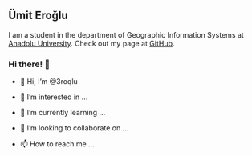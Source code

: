 ## Ümit Eroğlu

I am a student in the department of Geographic Information Systems at [Anadolu University](https://www.anadolu.edu.tr/). Check out my page at [GitHub](https://3roqlu.github.io/3roqlusite/). 
### Hi there! 👋

- 👋 Hi, I’m @3roqlu

- 👀 I’m interested in ...

- 🌱 I’m currently learning ...

- 💞️ I’m looking to collaborate on ...

- 📫 How to reach me ...


<!-- 

- 👋 Hi, I’m @3roqlu

- 👀 I’m interested in ...

- 🌱 I’m currently learning ...

- 💞️ I’m looking to collaborate on ...

- 📫 How to reach me ...

-->
